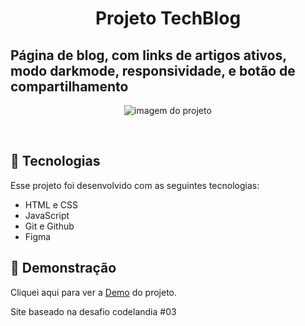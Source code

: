 <h1 align="center"> Projeto TechBlog  </h1>

<h2> Página de blog, com links de artigos ativos, modo darkmode, responsividade, e botão de compartilhamento </h2>

<p align="center">
  <img src="https://github.com/user-attachments/assets/9dc5e8e3-3f62-4c7f-b01a-87c891bd25d8" alt="imagem do projeto">
</p>




<br>

## 🚀 Tecnologias

Esse projeto foi desenvolvido com as seguintes tecnologias:

- HTML e CSS
- JavaScript
- Git e Github
- Figma

## 📸 Demonstração

Cliquei aqui para ver a [Demo](https://eduardofelipe0231.github.io/Website-TechBlogForm/) do projeto.

Site baseado na desafio codelandia #03
